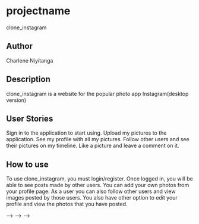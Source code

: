# projectname
clone_instagram
## Author
Charlene Niyitanga

## Description
clone_instagram is a website for the popular photo app Instagram(desktop version)

##  User Stories
Sign in to the application to start using.
Upload my pictures to the application.
See my profile with all my pictures.
Follow other users and see their pictures on my timeline.
Like a picture and leave a comment on it. 
 ## How to use
To use clone_instagram, you must login/register. Once logged in, you will be able to see posts made by other users. You can add your own photos from your profile page. As a user you can also follow other users and view images posted by those users. You also have other option  to edit your profile and view the photos that you have posted.

<!-- Tech used
HTML and CSS
Python
Django
Postgres
Heroku for deployment --> --> --> -->

